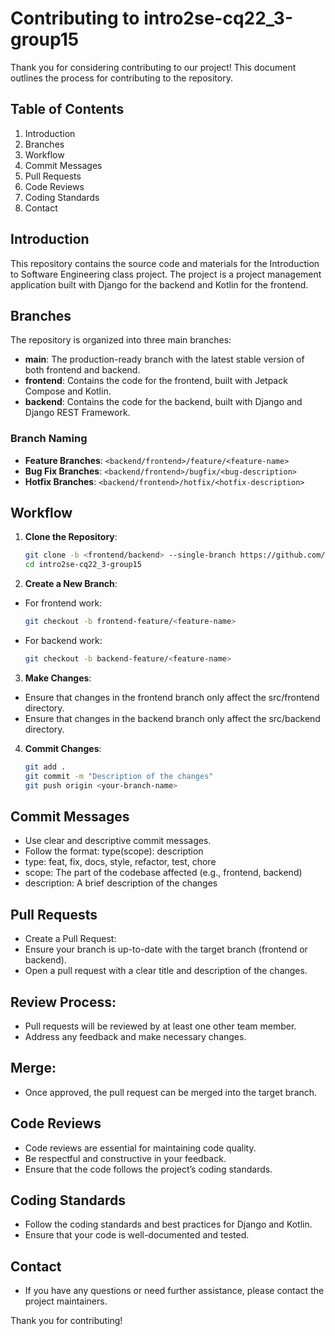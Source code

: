 # Contributing to intro2se-cq22_3-group15

Thank you for considering contributing to our project! This document outlines the process for contributing to the repository.

## Table of Contents
1. Introduction
2. Branches
3. Workflow
4. Commit Messages
5. Pull Requests
6. Code Reviews
7. Coding Standards
8. Contact

## Introduction
This repository contains the source code and materials for the Introduction to Software Engineering class project. The project is a project management application built with Django for the backend and Kotlin for the frontend.

## Branches
The repository is organized into three main branches:
- **main**: The production-ready branch with the latest stable version of both frontend and backend.
- **frontend**: Contains the code for the frontend, built with Jetpack Compose and Kotlin.
- **backend**: Contains the code for the backend, built with Django and Django REST Framework.

### Branch Naming
- **Feature Branches**: `<backend/frontend>/feature/<feature-name>`
- **Bug Fix Branches**: `<backend/frontend>/bugfix/<bug-description>`
- **Hotfix Branches**: `<backend/frontend>/hotfix/<hotfix-description>`

## Workflow
1. **Clone the Repository**:
   ```bash
   git clone -b <frontend/backend> --single-branch https://github.com/bktrung/intro2se-cq22_3-group15
   cd intro2se-cq22_3-group15

2. **Create a New Branch**:
- For frontend work:
   ```bash
   git checkout -b frontend-feature/<feature-name>

- For backend work:
   ```bash
   git checkout -b backend-feature/<feature-name>

3. **Make Changes**:
- Ensure that changes in the frontend branch only affect the src/frontend directory.
- Ensure that changes in the backend branch only affect the src/backend directory.

4. **Commit Changes**:
   ```bash
   git add .
   git commit -m "Description of the changes"
   git push origin <your-branch-name>

## Commit Messages
- Use clear and descriptive commit messages.
- Follow the format: type(scope): description
- type: feat, fix, docs, style, refactor, test, chore
- scope: The part of the codebase affected (e.g., frontend, backend)
- description: A brief description of the changes

## Pull Requests
- Create a Pull Request:
- Ensure your branch is up-to-date with the target branch (frontend or backend).
- Open a pull request with a clear title and description of the changes.

## Review Process:
- Pull requests will be reviewed by at least one other team member.
- Address any feedback and make necessary changes.

## Merge:
- Once approved, the pull request can be merged into the target branch.

## Code Reviews
- Code reviews are essential for maintaining code quality.
- Be respectful and constructive in your feedback.
- Ensure that the code follows the project’s coding standards.

## Coding Standards
- Follow the coding standards and best practices for Django and Kotlin.
- Ensure that your code is well-documented and tested.

## Contact
- If you have any questions or need further assistance, please contact the project maintainers.

Thank you for contributing!

